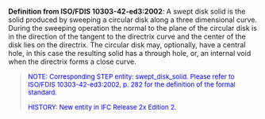 ﻿**Definition from ISO/FDIS 10303-42-ed3:2002**: A swept disk solid is the solid produced by sweeping a circular disk along a three dimensional curve. During the sweeping operation the normal to the plane of the circular disk is in the direction of the tangent to the directrix curve and the center of the disk lies on the directrix. The circular disk may, optionally, have a central hole, in this case the resulting solid has a through hole, or, an internal void when the directrix forms a close curve.

> <font color="#0000FF" size="-1"><font color="#0000FF" size="-1">NOTE:
		  Corresponding STEP entity: swept_disk_solid. Please refer to ISO/FDIS
		  10303-42-ed3:2002, p. 282 for the definition of the formal standard.
		  </font></font>
> 
> <font color="#0000FF" size="-1">HISTORY: New entity in IFC Release 2x
		  Edition 2.</font>
>
